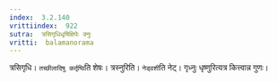 ```yaml
---
index:  3.2.140
vrittiindex:  922
sutra:  त्रसिगृधिधृषिक्षिपेः क्नुः
vritti:  balamanorama 
---
```


त्रसिगृधि। `तच्छीलादिषु कर्तृष्वि`ति शेषः। त्रस्नुरिति। `नेड्वशी`ति नेट्। गृध्नुः धृष्णुरित्यत्र कित्त्वान्न गुणः। 

